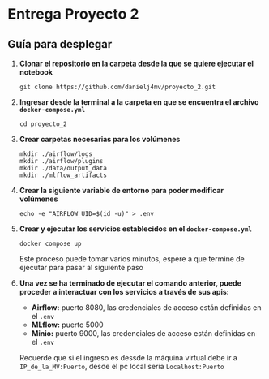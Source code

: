 # Entrega Proyecto 2
## Guía para desplegar 
1. **Clonar el repositorio en la carpeta desde la que se quiere ejecutar el notebook**
   ```console
   git clone https://github.com/danielj4mv/proyecto_2.git
   ```
2. **Ingresar desde la terminal a la carpeta en que se encuentra el archivo `docker-compose.yml`**
   ```docker
   cd proyecto_2
   ```
3. **Crear carpetas necesarias para los volúmenes**
   ```console
   mkdir ./airflow/logs
   mkdir ./airflow/plugins
   mkdir ./data/output_data
   mkdir ./mlflow_artifacts
   ```
4. **Crear la siguiente variable de entorno para poder modificar volúmenes**
   ```console
   echo -e "AIRFLOW_UID=$(id -u)" > .env
   ```
5. **Crear y ejecutar los servicios establecidos en el `docker-compose.yml`**

   ```docker
   docker compose up
   ```
   Este proceso puede tomar varios minutos, espere a que termine de ejecutar para pasar al siguiente paso

6. **Una vez se ha terminado de ejecutar el comando anterior, puede proceder a interactuar con los servicios a través de sus apis:**

   - **Airflow:** puerto 8080, las credenciales de acceso están definidas en el `.env`
   - **MLflow:** puerto 5000
   - **Minio:** puerto 9000, las credenciales de acceso están definidas en el `.env`

   Recuerde que si el ingreso es dessde la máquina virtual debe ir a `IP_de_la_MV:Puerto`, desde el pc local sería `Localhost:Puerto`

